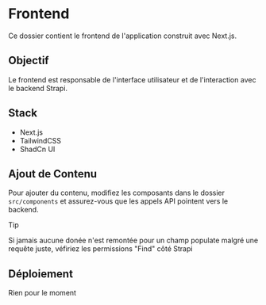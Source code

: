 # Frontend

Ce dossier contient le frontend de l'application construit avec Next.js.

## Objectif

Le frontend est responsable de l'interface utilisateur et de l'interaction avec le backend Strapi.

## Stack

- Next.js
- TailwindCSS
- ShadCn UI

## Ajout de Contenu

Pour ajouter du contenu, modifiez les composants dans le dossier `src/components` et assurez-vous que les appels API pointent vers le backend.

> [!TIP]
> Si jamais aucune donée n'est remontée pour un champ populate malgré une requête juste, véfiriez les permissions "Find" côté Strapi

## Déploiement

Rien pour le moment
